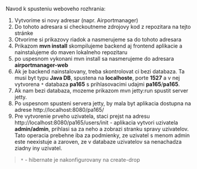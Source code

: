 Navod k spusteniu weboveho rozhrania:

  1. Vytvorime si novy adresar (napr. Airportmanager)
  1. Do tohoto adresara si checkoutneme zdrojovy kod z repozitara na tejto stránke
  1. Otvorime si prikazovy riadok a nasmerujeme sa do tohoto adresara
  1. Prikazom **mvn install** skompilujeme backend aj frontend aplikacie a nainstalujeme do maven lokalneho repozitaru
  1. po uspesnom vykonani mvn install sa nasmerujeme do adresara **airportmanager-web**
  1. Ak je backend nainstalovany, treba skontrolovat ci bezi databaza. Ta musi byt typu **Java DB**, spustena na **localhoste**, porte **1527** a v nej vytvorena `*` databaza **pa165** s prihlasovacimi udajmi **pa165**/**pa165**.
  1. Ak nam bezi databaza, mozeme prikazom mvn jetty:run spustit server jetty.
  1. Po uspesnom spusteni servera jetty, by mala byt aplikacia dostupna na adrese http://localhost:8080/pa165/
  1. Pre vytvorenie prveho uzivatela, staci prejst na adresu http://localhost:8080/pa165/users/init - aplikacia vytvori uzivatela **admin/admin**, prihlasi sa za neho a zobrazi stranku spravy uzivatelov. Tato operacia prebehne iba za podmienky, ze uzivatel s menom admin este neexistuje a zaroven, ze v databaze uzivatelov sa nenachadza ziadny iny uzivatel.

> `*` - hibernate je nakonfigurovany na create-drop